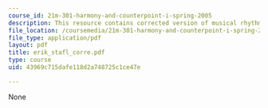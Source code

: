 ```yaml
---
course_id: 21m-301-harmony-and-counterpoint-i-spring-2005
description: This resource contains corrected version of musical rhythm.
file_location: /coursemedia/21m-301-harmony-and-counterpoint-i-spring-2005/43969c715dafe118d2a748725c1ce47e_erik_stafl_corre.pdf
file_type: application/pdf
layout: pdf
title: erik_stafl_corre.pdf
type: course
uid: 43969c715dafe118d2a748725c1ce47e

---
```

None